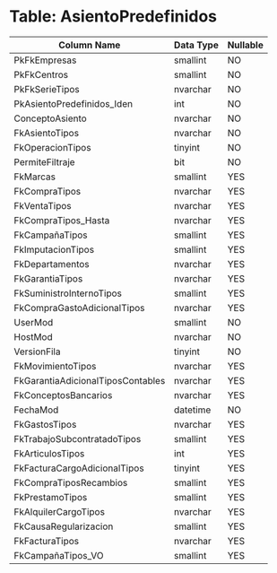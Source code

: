 # Table: AsientoPredefinidos

| Column Name | Data Type | Nullable |
|-------------|-----------|----------|
| PkFkEmpresas | smallint | NO |
| PkFkCentros | smallint | NO |
| PkFkSerieTipos | nvarchar | NO |
| PkAsientoPredefinidos_Iden | int | NO |
| ConceptoAsiento | nvarchar | NO |
| FkAsientoTipos | nvarchar | NO |
| FkOperacionTipos | tinyint | NO |
| PermiteFiltraje | bit | NO |
| FkMarcas | smallint | YES |
| FkCompraTipos | nvarchar | YES |
| FkVentaTipos | nvarchar | YES |
| FkCompraTipos_Hasta | nvarchar | YES |
| FkCampañaTipos | smallint | YES |
| FkImputacionTipos | smallint | YES |
| FkDepartamentos | nvarchar | YES |
| FkGarantiaTipos | nvarchar | YES |
| FkSuministroInternoTipos | smallint | YES |
| FkCompraGastoAdicionalTipos | nvarchar | YES |
| UserMod | smallint | NO |
| HostMod | nvarchar | NO |
| VersionFila | tinyint | NO |
| FkMovimientoTipos | nvarchar | YES |
| FkGarantiaAdicionalTiposContables | nvarchar | YES |
| FkConceptosBancarios | nvarchar | YES |
| FechaMod | datetime | NO |
| FkGastosTipos | nvarchar | YES |
| FkTrabajoSubcontratadoTipos | smallint | YES |
| FkArticulosTipos | int | YES |
| FkFacturaCargoAdicionalTipos | tinyint | YES |
| FkCompraTiposRecambios | smallint | YES |
| FkPrestamoTipos | smallint | YES |
| FkAlquilerCargoTipos | nvarchar | YES |
| FkCausaRegularizacion | smallint | YES |
| FkFacturaTipos | nvarchar | YES |
| FkCampañaTipos_VO | smallint | YES |

